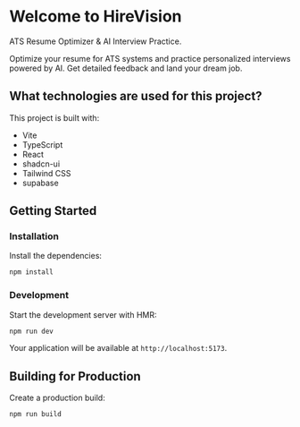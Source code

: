 # Welcome to HireVision

ATS Resume Optimizer & AI Interview Practice.

Optimize your resume for ATS systems and practice personalized interviews powered by AI. Get detailed feedback and land your dream job.

## What technologies are used for this project?

This project is built with:

- Vite
- TypeScript
- React
- shadcn-ui
- Tailwind CSS
- supabase
  
## Getting Started

### Installation

Install the dependencies:

```bash
npm install
```

### Development

Start the development server with HMR:

```bash
npm run dev
```

Your application will be available at `http://localhost:5173`.

## Building for Production

Create a production build:

```bash
npm run build
```

